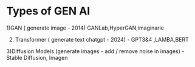 Types of GEN AI
==================

1)GAN  ( generate image - 2014) GANLab,HyperGAN,imaginarie

2) Transformer ( generate text chatgpt  - 2024) - GPT3&4 ,LAMBA,BERT
   
3)Diffusion Models (generate images - add / remove noise in images) - Stable Diffusion, Imagen
